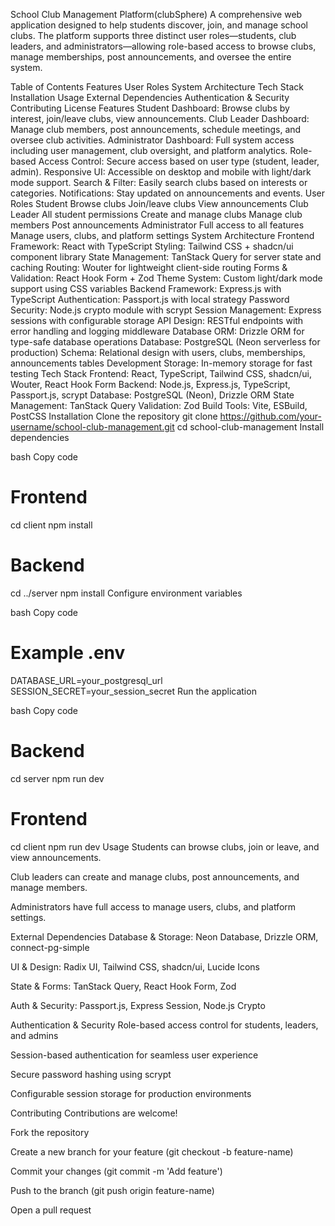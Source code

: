 School Club Management Platform(clubSphere)
A comprehensive web application designed to help students discover, join, and manage school clubs. The platform supports three distinct user roles—students, club leaders, and administrators—allowing role-based access to browse clubs, manage memberships, post announcements, and oversee the entire system.

Table of Contents
Features
User Roles
System Architecture
Tech Stack
Installation
Usage
External Dependencies
Authentication & Security
Contributing
License
Features
Student Dashboard: Browse clubs by interest, join/leave clubs, view announcements.
Club Leader Dashboard: Manage club members, post announcements, schedule meetings, and oversee club activities.
Administrator Dashboard: Full system access including user management, club oversight, and platform analytics.
Role-based Access Control: Secure access based on user type (student, leader, admin).
Responsive UI: Accessible on desktop and mobile with light/dark mode support.
Search & Filter: Easily search clubs based on interests or categories.
Notifications: Stay updated on announcements and events.
User Roles
Student
Browse clubs
Join/leave clubs
View announcements
Club Leader
All student permissions
Create and manage clubs
Manage club members
Post announcements
Administrator
Full access to all features
Manage users, clubs, and platform settings
System Architecture
Frontend
Framework: React with TypeScript
Styling: Tailwind CSS + shadcn/ui component library
State Management: TanStack Query for server state and caching
Routing: Wouter for lightweight client-side routing
Forms & Validation: React Hook Form + Zod
Theme System: Custom light/dark mode support using CSS variables
Backend
Framework: Express.js with TypeScript
Authentication: Passport.js with local strategy
Password Security: Node.js crypto module with scrypt
Session Management: Express sessions with configurable storage
API Design: RESTful endpoints with error handling and logging middleware
Database
ORM: Drizzle ORM for type-safe database operations
Database: PostgreSQL (Neon serverless for production)
Schema: Relational design with users, clubs, memberships, announcements tables
Development Storage: In-memory storage for fast testing
Tech Stack
Frontend: React, TypeScript, Tailwind CSS, shadcn/ui, Wouter, React Hook Form
Backend: Node.js, Express.js, TypeScript, Passport.js, scrypt
Database: PostgreSQL (Neon), Drizzle ORM
State Management: TanStack Query
Validation: Zod
Build Tools: Vite, ESBuild, PostCSS
Installation
Clone the repository
git clone https://github.com/your-username/school-club-management.git
cd school-club-management
Install dependencies

bash
Copy code
# Frontend
cd client
npm install

# Backend
cd ../server
npm install
Configure environment variables

bash
Copy code
# Example .env
DATABASE_URL=your_postgresql_url
SESSION_SECRET=your_session_secret
Run the application

bash
Copy code
# Backend
cd server
npm run dev

# Frontend
cd client
npm run dev
Usage
Students can browse clubs, join or leave, and view announcements.

Club leaders can create and manage clubs, post announcements, and manage members.

Administrators have full access to manage users, clubs, and platform settings.

External Dependencies
Database & Storage: Neon Database, Drizzle ORM, connect-pg-simple

UI & Design: Radix UI, Tailwind CSS, shadcn/ui, Lucide Icons

State & Forms: TanStack Query, React Hook Form, Zod

Auth & Security: Passport.js, Express Session, Node.js Crypto

Authentication & Security
Role-based access control for students, leaders, and admins

Session-based authentication for seamless user experience

Secure password hashing using scrypt

Configurable session storage for production environments

Contributing
Contributions are welcome!

Fork the repository

Create a new branch for your feature (git checkout -b feature-name)

Commit your changes (git commit -m 'Add feature')

Push to the branch (git push origin feature-name)

Open a pull request
